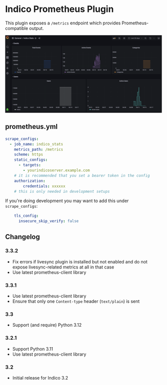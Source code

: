 # Indico Prometheus Plugin

This plugin exposes a `/metrics` endpoint which provides Prometheus-compatible output.

![](https://raw.githubusercontent.com/indico/indico-plugins/master/prometheus/screenshot.png)

## prometheus.yml
```yaml
scrape_configs:
  - job_name: indico_stats
    metrics_path: /metrics
    scheme: https
    static_configs:
      - targets:
        - yourindicoserver.example.com
    # it is recommended that you set a bearer token in the config
    authorization:
        credentials: xxxxxx
    # this is only needed in development setups
```

If you're doing development you may want to add this under `scrape_configs`:
```yaml
    tls_config:
      insecure_skip_verify: false
```

## Changelog

### 3.3.2

- Fix errors if livesync plugin is installed but not enabled and do not expose livesync-related
  metrics at all in that case
- Use latest prometheus-client library

### 3.3.1

- Use latest prometheus-client library
- Ensure that only one `Content-type` header (`text/plain`) is sent

### 3.3

- Support (and require) Python 3.12

### 3.2.1

- Support Python 3.11
- Use latest prometheus-client library

### 3.2

- Initial release for Indico 3.2

